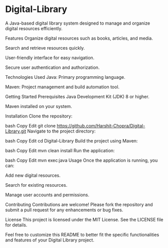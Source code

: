 # Digital-Library
A Java-based digital library system designed to manage and organize digital resources efficiently.

Features
Organize digital resources such as books, articles, and media.

Search and retrieve resources quickly.

User-friendly interface for easy navigation.

Secure user authentication and authorization.

Technologies Used
Java: Primary programming language.

Maven: Project management and build automation tool.

Getting Started
Prerequisites
Java Development Kit (JDK) 8 or higher.

Maven installed on your system.

Installation
Clone the repository:

bash
Copy
Edit
git clone https://github.com/Harshit-Chopra/Digital-Library.git
Navigate to the project directory:

bash
Copy
Edit
cd Digital-Library
Build the project using Maven:

bash
Copy
Edit
mvn clean install
Run the application:

bash
Copy
Edit
mvn exec:java
Usage
Once the application is running, you can:

Add new digital resources.

Search for existing resources.

Manage user accounts and permissions.

Contributing
Contributions are welcome! Please fork the repository and submit a pull request for any enhancements or bug fixes.

License
This project is licensed under the MIT License. See the LICENSE file for details.

Feel free to customize this README to better fit the specific functionalities and features of your Digital Library project.
